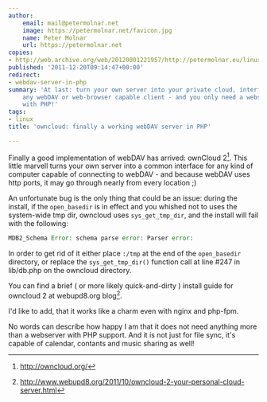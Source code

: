 ```yaml
---
author:
    email: mail@petermolnar.net
    image: https://petermolnar.net/favicon.jpg
    name: Peter Molnar
    url: https://petermolnar.net
copies:
- http://web.archive.org/web/20120801221957/http://petermolnar.eu/linux-tech-coding/owncloud-finally-a-working-webdav-server-in-php/
published: '2011-12-20T09:14:47+00:00'
redirect:
- webdav-server-in-php
summary: 'At last: turn your own server into your private cloud, interfacing
    any webDAV or web-browser capable client - and you only need a webserver
    with PHP!'
tags:
- linux
title: 'owncloud: finally a working webDAV server in PHP'

---
```


Finally a good implementation of webDAV has arrived: ownCloud 2[^1].
This little marvell turns your own server into a common interface for
any kind of computer capable of connecting to webDAV - and because
webDAV uses http ports, it may go through nearly from every location ;)

An unfortunate bug is the only thing that could be an issue: during the
install, if the `open_basedir` is in effect and you whished not to uses
the system-wide tmp dir, owncloud uses `sys_get_tmp_dir`, and the
install will fail with the following:

```php
MDB2_Schema Error: schema parse error: Parser error:
```

In order to get rid of it either place `:/tmp` at the end of the
`open_basedir` directory, or replace the `sys_get_tmp_dir()` function
call at line \#247 in lib/db.php on the owncloud directory.

You can find a brief ( or more likely quick-and-dirty ) install guide
for owncloud 2 at webupd8.org blog[^2].

I'd like to add, that it works like a charm even with nginx and php-fpm.

No words can describe how happy I am that it does not need anything more
than a webserver with PHP support. And it is not just for file sync,
it's capable of calendar, contants and music sharing as well!

[^1]: <http://owncloud.org/>

[^2]: <http://www.webupd8.org/2011/10/owncloud-2-your-personal-cloud-server.html>